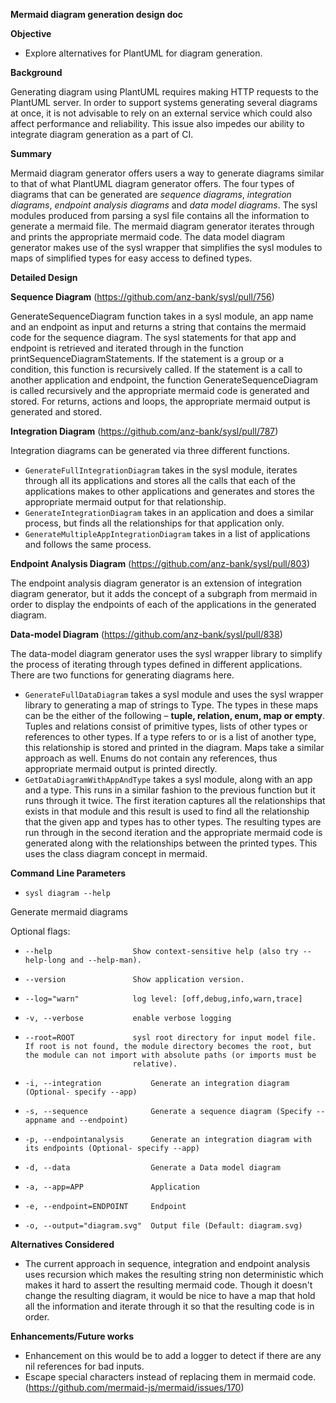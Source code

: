 **Mermaid diagram generation design doc**

**Objective**

- Explore alternatives for PlantUML for diagram generation.

**Background**

Generating diagram using PlantUML requires making HTTP requests to the PlantUML server. In order to support systems generating several diagrams at once, it is not advisable to rely on an external service which could also affect performance and reliability. This issue also impedes our ability to integrate diagram generation as a part of CI.

**Summary**

Mermaid diagram generator offers users a way to generate diagrams similar to that of what PlantUML diagram generator offers. The four types of diagrams that can be generated are *sequence diagrams*, *integration diagrams*, *endpoint analysis diagrams* and *data model diagrams*. The sysl modules produced from parsing a sysl file contains all the information to generate a mermaid file. The mermaid diagram generator iterates through and prints the appropriate mermaid code. The data model diagram generator makes use of the sysl wrapper that simplifies the sysl modules to maps of simplified types for easy access to defined types.

**Detailed Design**

**Sequence Diagram** (https://github.com/anz-bank/sysl/pull/756)

GenerateSequenceDiagram function takes in a sysl module, an app name and an endpoint as input and returns a string that contains the mermaid code for the sequence diagram. The sysl statements for that app and endpoint is retrieved and iterated through in the function printSequenceDiagramStatements. If the statement is a group or a condition, this function is recursively called. If the statement is a call to another application and endpoint, the function GenerateSequenceDiagram is called recursively and the appropriate mermaid code is generated and stored. For returns, actions and loops, the appropriate mermaid output is generated and stored.

**Integration Diagram** (https://github.com/anz-bank/sysl/pull/787)

Integration diagrams can be generated via three different functions.

- `GenerateFullIntegrationDiagram` takes in the sysl module, iterates through all its applications and stores all the calls that each of the applications makes to other applications and generates and stores the appropriate mermaid output for that relationship.
- `GenerateIntegrationDiagram` takes in an application and does a similar process, but finds all the relationships for that application only.
- `GenerateMultipleAppIntegrationDiagram` takes in a list of applications and follows the same process.

**Endpoint Analysis Diagram** (https://github.com/anz-bank/sysl/pull/803)

The endpoint analysis diagram generator is an extension of integration diagram generator, but it adds the concept of a subgraph from mermaid in order to display the endpoints of each of the applications in the generated diagram.

**Data-model Diagram** (https://github.com/anz-bank/sysl/pull/838)

The data-model diagram generator uses the sysl wrapper library to simplify the process of iterating through types defined in different applications. There are two functions for generating diagrams here.

- `GenerateFullDataDiagram` takes a sysl module and uses the sysl wrapper library to generating a map of strings to Type. The types in these maps can be the either of the following – **tuple, relation, enum, map or empty**. Tuples and relations consist of primitive types, lists of other types or references to other types. If a type refers to or is a list of another type, this relationship is stored and printed in the diagram. Maps take a similar approach as well. Enums do not contain any references, thus appropriate mermaid output is printed directly.
- `GetDataDiagramWithAppAndType` takes a sysl module, along with an app and a type. This runs in a similar fashion to the previous function but it runs through it twice. The first iteration captures all the relationships that exists in that module and this result is used to find all the relationship that the given app and types has to other types. The resulting types are run through in the second iteration and the appropriate mermaid code is generated along with the relationships between the printed types. This uses the class diagram concept in mermaid.

**Command Line Parameters**

-     sysl diagram --help

Generate mermaid diagrams

Optional flags:

-     --help                  Show context-sensitive help (also try --help-long and --help-man).
-     --version               Show application version.
-     --log="warn"            log level: [off,debug,info,warn,trace]
-     -v, --verbose           enable verbose logging
-     --root=ROOT             sysl root directory for input model file. If root is not found, the module directory becomes the root, but the module can not import with absolute paths (or imports must be
                              relative).
-     -i, --integration           Generate an integration diagram (Optional- specify --app)
-     -s, --sequence              Generate a sequence diagram (Specify --appname and --endpoint)
-     -p, --endpointanalysis      Generate an integration diagram with its endpoints (Optional- specify --app)
-     -d, --data                  Generate a Data model diagram
-     -a, --app=APP               Application
-     -e, --endpoint=ENDPOINT     Endpoint
-     -o, --output="diagram.svg"  Output file (Default: diagram.svg)


**Alternatives Considered**

- The current approach in sequence, integration and endpoint analysis uses recursion which makes the resulting string non deterministic which makes it hard to assert the resulting mermaid code. Though it doesn't change the resulting diagram, it would be nice to have a map that hold all the information and iterate through it so that the resulting code is in order.

**Enhancements/Future works**

- Enhancement on this would be to add a logger to detect if there are any nil references for bad inputs.
- Escape special characters instead of replacing them in mermaid code. (https://github.com/mermaid-js/mermaid/issues/170)
